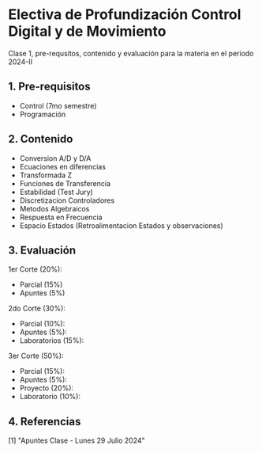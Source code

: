 # Electiva de Profundización Control Digital y de Movimiento
Clase 1, pre-requsitos, contenido y evaluación para la materia en el periodo 2024-II
## 1. Pre-requisitos
- Control (7mo semestre) <br/>
- Programación

## 2. Contenido
- Conversion A/D y D/A <br/>
- Ecuaciones en diferencias <br/>
- Transformada Z <br/>
- Funciones de Transferencia <br/>
- Estabilidad (Test Jury) <br/>
- Discretizacion Controladores <br/>
- Metodos Algebraicos <br/>
- Respuesta en Frecuencia <br/>
- Espacio Estados (Retroalimentacion Estados y observaciones) <br/>

## 3. Evaluación
1er Corte (20%): <br/>
- Parcial (15%) <br/>
- Apuntes (5%) <br/>

2do Corte (30%): <br/>
- Parcial (10%): <br/>
- Apuntes (5%): <br/>
- Laboratorios (15%): <br/>

3er Corte (50%): <br/>
- Parcial (15%): <br/>
- Apuntes (5%): <br/>
- Proyecto (20%): <br/>
- Laboratorio (10%): <br/>

## 4. Referencias
[1] "Apuntes Clase - Lunes 29 Julio 2024"
